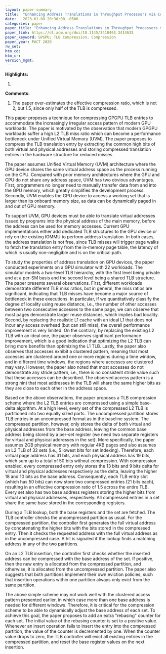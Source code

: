```yaml
---
layout: paper-summary
title:  "Enhancing Address Translations in Throughput Processors via Compression"
date:   2023-01-08 20:30:00 -0500
categories: paper
paper_title: "Enhancing Address Translations in Throughput Processors via Compression"
paper_link: https://dl.acm.org/doi/10.1145/3410463.3414633
paper_keyword: GPGPU; TLB Compression; Compression
paper_year: PACT 2020
rw_set:
htm_cd:
htm_cr:
version_mgmt:
---
```


**Highlights:**

1. 

**Comments:**

1. The paper over-estimates the effective compression ratio, which is not 2, but 1.5, since only half of the 
TLB is compressed.

This paper proposes a technique for compressing GPGPU TLB entries to accommodate the increasingly irregular
access pattern of modern GPU workloads. The paper is motivated by the observation that modern GPGPU workloads 
suffer a high L2 TLB miss ratio which can become a performance bottleneck under Unified Virtual Memory (UVM).
The paper proposes to compress the TLB translation entry by extracting the common high bits of both virtual
and physical addresses and storing compressed translation entries in the hardware structure for reduced misses.

The paper assumes Unified Virtual Memory (UVM) architecture where the GPU device shares the same virtual address
space as the process running on the CPU. Compared with prior memory architectures where the GPU and CPU do not 
share any address space, UVM has two obvious advantages. First, programmers no longer need to manually transfer
data from and into the GPU memory, which greatly simplifies the development process. Secondly, UVM enables 
the GPU device to access a working set that is larger than its onboard memory size, as data can be dynamically
paged in and out of GPU memory.

To support UVM, GPU devices must be able to translate virtual addresses issued by programs into the physical address
of the main memory, before the address can be used for memory accesses. Current GPU implementations either add 
dedicated TLB structures to the GPU device or rely on the existing IOMMU to perform address translation.
In both cases, the address translation is not free, since TLB misses will trigger page walks to fetch the 
translation entry from the in-memory page table, the latency of which is usually non-negligible and is 
on the critical path.

To study the properties of address translation on GPU devices, the paper conducted experiments on a GPU simulator
with 22 workloads. The simulator models a two-level TLB hierarchy, with the first level being private and at a 
per-SM basis and the second level being a shared TLB structure. 
The paper presents several observations. First, different workloads demonstrate different TLB miss ratios, but in 
general, the miss ratios are significant, indicating that TLB misses have become a major source of bottleneck
in these executions. In particular, if we quantitatively classify the degree of locality using reuse distance, 
i.e., the number of other accesses between two consecutive accesses to the same page, we can observe that 
most pages demonstrate larger reuse distances, which implies bad locality.
Second, by replacing the realistic L1 cache with an ideal L1 that does not incur any access 
overhead (but can still miss), the overall performance improvement is very limited. 
On the contrary, by replacing the existing L2 TLB with an ideal one, the paper observes significant performance 
improvement, which is a good indication that optimizing the L2 TLB can bring more benefits than optimizing the L1 TLB.
Lastly, the paper also observes that accesses exhibit a clustered pattern, meaning that most accesses are clustered 
around one or more regions during a time window, and in different time windows, the regions where accesses are 
clustered may vary. However, the paper also noted that most accesses do not demonstrate any stride pattern, i.e.,
there is no consistent stride value such that these accesses can be described.
The observed access pattern is a strong hint that most addresses in the TLB will share the same higher bits as they
are close to each other in the address space.

Based on the above observations, the paper proposes a TLB compression scheme where the L2 TLB entries are compressed
using a simple base-delta algorithm.
At a high level, every set of the compressed L2 TLB is partitioned into two equally sized parts. The uncompressed 
partition stores TLB entries in an uncompressed format as in the baseline system. The compressed partition, 
however, only stores the delta of both virtual and physical addresses from the base address, leaving the common 
base address being stored by a per-set register (we need two separate registers for virtual and physical addresses in 
the set). More specifically, the paper assumes 2GB physical memory with regular 4KB pages and also assumes an L2 TLB 
of 32 sets (i.e., 5 lowest bits for set indexing). Therefore, each virtual page address has 
31 bits, and each physical address has 19 bits, which sum up to a total of 50 bits without compression. 
With compression enabled, every compressed entry only stores the 13 bits and 9 bits delta for virtual and 
physical addresses respectively as the delta, leaving the higher 18 and 10 bits as the base address.
Consequently, each TLB entry slot (which has 50 bits) can now store two compressed entries (21 bits each),
resulting in an effective compression ratio of 1.5 across the entire TLB.
Every set also has two base address registers storing the higher bits from virtual and physical addresses, 
respectively. All compressed entries in a set share the same base stored in the corresponding registers.

During a TLB lookup, both the base registers and the set are fetched. The TLB controller checks the uncompressed 
partition as usual. For the compressed partition, the controller first generates the full virtual address by 
concatenating the higher bits with the bits stored in the compressed entry. Then it checks the requested address with 
the full virtual address as in the uncompressed case. 
A hit is signaled if the lookup finds a matching address in any of the two partitions. 

On an L2 TLB insertion, the controller first checks whether the inserted address can be compressed with the 
base address of the set. If positive, then the new entry is allocated from the compressed partition, and otherwise,
it is allocated from the uncompressed partition. The paper also suggests that both partitions implement their own
eviction policies, such that insertion operations within one partition always only evict from the same partition.

The above simple scheme may not work well with the clustered access pattern presented earlier, in
which case more than one base address is needed for different windows. Therefore, it is critical for the 
compression scheme to be able to dynamically adjust the base address of each set. To achieve this goal,
the paper proposes to add an extra "rebasing" counter for each set. The initial value of the rebasing counter
is set to a positive value. Whenever an insert operation fails to insert the entry into the compressed partition,
the value of the counter is decremented by one. When the counter value drops to zero, the TLB controller will 
evict all existing entries in the compressed partition, and reset the base register values on the next insertion.

